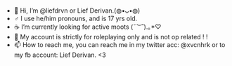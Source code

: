 - 👋 Hi, I’m @liefdrvn or Lief Derivan.(◍•ᴗ•◍)
- ♂️ I use he/him pronouns, and is 17 yrs old.
- ☕ I’m currently looking for active moots (*˘︶˘*).｡*♡
- 🐸 My account is strictly for roleplaying only and is not op related ! ! 
- 📫 How to reach me, you can reach me in my twitter acc: @xvcnhrk or to my fb account: Lief Derivan. <3

<!---
liefdrvn/liefdrvn is a ✨ special ✨ repository because its `README.md` (this file) appears on your GitHub profile.
You can click the Preview link to take a look at your changes.
--->
